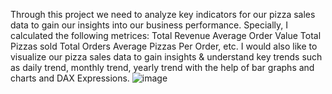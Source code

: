 Through this project we need to analyze key indicators for our pizza sales  data to gain our insights into our business performance. Specially, I  calculated the following metrices:
Total Revenue  Average Order Value  Total Pizzas sold
Total Orders
Average Pizzas Per Order, etc.
I would also like to visualize	our pizza sales data to gain insights &  understand key trends such as daily trend, monthly trend, yearly trend  with the help of bar graphs and charts and DAX Expressions.
![image](https://github.com/Basudev-7/pizza-sale-analysis/assets/146633713/d5076a9b-31e4-4108-bb78-e1e93a3645e5)
